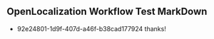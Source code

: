 ## OpenLocalization Workflow Test MarkDown
* 92e24801-1d9f-407d-a46f-b38cad177924 thanks!

<!--HONumber=Jul16_HO2-->


